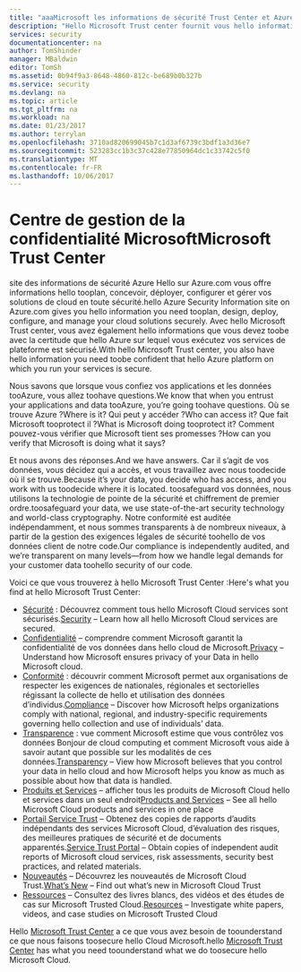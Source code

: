 ```yaml
---
title: "aaaMicrosoft les informations de sécurité Trust Center et Azure | Documents Microsoft"
description: "Hello Microsoft Trust center fournit vous hello informations que vous devez toobe avec la certitude que hello Azure sur lequel vous exécutez vos services de plateforme est sécurisé."
services: security
documentationcenter: na
author: TomShinder
manager: MBaldwin
editor: TomSh
ms.assetid: 0b94f9a3-8648-4860-812c-be689b0b327b
ms.service: security
ms.devlang: na
ms.topic: article
ms.tgt_pltfrm: na
ms.workload: na
ms.date: 01/23/2017
ms.author: terrylan
ms.openlocfilehash: 3710ad820699045b7c1d3af6739c3bdf1a3d36e7
ms.sourcegitcommit: 523283cc1b3c37c428e77850964dc1c33742c5f0
ms.translationtype: MT
ms.contentlocale: fr-FR
ms.lasthandoff: 10/06/2017
---
```

# <a name="microsoft-trust-center"></a><span data-ttu-id="13e5e-103">Centre de gestion de la confidentialité Microsoft</span><span class="sxs-lookup"><span data-stu-id="13e5e-103">Microsoft Trust Center</span></span>
<span data-ttu-id="13e5e-104">site des informations de sécurité Azure Hello sur Azure.com vous offre informations hello tooplan, concevoir, déployer, configurer et gérer vos solutions de cloud en toute sécurité.</span><span class="sxs-lookup"><span data-stu-id="13e5e-104">hello Azure Security Information site on Azure.com gives you hello information you need tooplan, design, deploy, configure, and manage your cloud solutions securely.</span></span> <span data-ttu-id="13e5e-105">Avec hello Microsoft Trust center, vous avez également hello informations que vous devez toobe avec la certitude que hello Azure sur lequel vous exécutez vos services de plateforme est sécurisé.</span><span class="sxs-lookup"><span data-stu-id="13e5e-105">With hello Microsoft Trust center, you also have hello information you need toobe confident that hello Azure platform on which you run your services is secure.</span></span>

<span data-ttu-id="13e5e-106">Nous savons que lorsque vous confiez vos applications et les données tooAzure, vous allez toohave questions.</span><span class="sxs-lookup"><span data-stu-id="13e5e-106">We know that when you entrust your applications and data tooAzure, you’re going toohave questions.</span></span> <span data-ttu-id="13e5e-107">Où se trouve Azure ?</span><span class="sxs-lookup"><span data-stu-id="13e5e-107">Where is it?</span></span> <span data-ttu-id="13e5e-108">Qui peut y accéder ?</span><span class="sxs-lookup"><span data-stu-id="13e5e-108">Who can access it?</span></span> <span data-ttu-id="13e5e-109">Que fait Microsoft tooprotect il ?</span><span class="sxs-lookup"><span data-stu-id="13e5e-109">What is Microsoft doing tooprotect it?</span></span> <span data-ttu-id="13e5e-110">Comment pouvez-vous vérifier que Microsoft tient ses promesses ?</span><span class="sxs-lookup"><span data-stu-id="13e5e-110">How can you verify that Microsoft is doing what it says?</span></span>

<span data-ttu-id="13e5e-111">Et nous avons des réponses.</span><span class="sxs-lookup"><span data-stu-id="13e5e-111">And we have answers.</span></span> <span data-ttu-id="13e5e-112">Car il s’agit de vos données, vous décidez qui a accès, et vous travaillez avec nous toodecide où il se trouve.</span><span class="sxs-lookup"><span data-stu-id="13e5e-112">Because it’s your data, you decide who has access, and you work with us toodecide where it is located.</span></span> <span data-ttu-id="13e5e-113">toosafeguard vos données, nous utilisons la technologie de pointe de la sécurité et chiffrement de premier ordre.</span><span class="sxs-lookup"><span data-stu-id="13e5e-113">toosafeguard your data, we use state-of-the-art security technology and world-class cryptography.</span></span> <span data-ttu-id="13e5e-114">Notre conformité est auditée indépendamment, et nous sommes transparents à de nombreux niveaux, à partir de la gestion des exigences légales de sécurité toohello de vos données client de notre code.</span><span class="sxs-lookup"><span data-stu-id="13e5e-114">Our compliance is independently audited, and we’re transparent on many levels—from how we handle legal demands for your customer data toohello security of our code.</span></span>

<span data-ttu-id="13e5e-115">Voici ce que vous trouverez à hello Microsoft Trust Center :</span><span class="sxs-lookup"><span data-stu-id="13e5e-115">Here's what you find at hello Microsoft Trust Center:</span></span>

* <span data-ttu-id="13e5e-116">[Sécurité](https://aka.ms/tcsecurity) : Découvrez comment tous hello Microsoft Cloud services sont sécurisés.</span><span class="sxs-lookup"><span data-stu-id="13e5e-116">[Security](https://aka.ms/tcsecurity) – Learn how all hello Microsoft Cloud services are secured.</span></span>
* <span data-ttu-id="13e5e-117">[Confidentialité](https://aka.ms/tcprivacy) – comprendre comment Microsoft garantit la confidentialité de vos données dans hello cloud de Microsoft.</span><span class="sxs-lookup"><span data-stu-id="13e5e-117">[Privacy](https://aka.ms/tcprivacy) – Understand how Microsoft ensures privacy of your Data in hello Microsoft cloud.</span></span>
* <span data-ttu-id="13e5e-118">[Conformité](https://aka.ms/tccompliance) : découvrir comment Microsoft permet aux organisations de respecter les exigences de nationales, régionales et sectorielles régissant la collecte de hello et utilisation des données d’individus.</span><span class="sxs-lookup"><span data-stu-id="13e5e-118">[Compliance](https://aka.ms/tccompliance) – Discover how Microsoft helps organizations comply with national, regional, and industry-specific requirements governing hello collection and use of individuals’ data.</span></span>
* <span data-ttu-id="13e5e-119">[Transparence](https://aka.ms/tctransparency) : vue comment Microsoft estime que vous contrôlez vos données Bonjour de cloud computing et comment Microsoft vous aide à savoir autant que possible sur les modalités de ces données.</span><span class="sxs-lookup"><span data-stu-id="13e5e-119">[Transparency](https://aka.ms/tctransparency) – View how Microsoft believes that you control your data in hello cloud and how Microsoft helps you know as much as possible about how that data is handled.</span></span>
* <span data-ttu-id="13e5e-120">[Produits et Services](https://aka.ms/tcproductsservices) – afficher tous les produits de Microsoft Cloud hello et services dans un seul endroit</span><span class="sxs-lookup"><span data-stu-id="13e5e-120">[Products and Services](https://aka.ms/tcproductsservices) – See all hello Microsoft Cloud products and services in one place</span></span>
* <span data-ttu-id="13e5e-121">[Portail Service Trust](https://aka.ms/tcservicetrportal) – Obtenez des copies de rapports d’audits indépendants des services Microsoft Cloud, d’évaluation des risques, des meilleures pratiques de sécurité et de documents apparentés.</span><span class="sxs-lookup"><span data-stu-id="13e5e-121">[Service Trust Portal](https://aka.ms/tcservicetrportal) – Obtain copies of independent audit reports of Microsoft cloud services, risk assessments, security best practices, and related materials.</span></span>
* <span data-ttu-id="13e5e-122">[Nouveautés](https://aka.ms/tcwhatsnew) – Découvrez les nouveautés de Microsoft Cloud Trust.</span><span class="sxs-lookup"><span data-stu-id="13e5e-122">[What’s New](https://aka.ms/tcwhatsnew) – Find out what’s new in Microsoft Cloud Trust</span></span>
* <span data-ttu-id="13e5e-123">[Ressources](https://aka.ms/tcresources) – Consultez des livres blancs, des vidéos et des études de cas sur Microsoft Trusted Cloud.</span><span class="sxs-lookup"><span data-stu-id="13e5e-123">[Resources](https://aka.ms/tcresources) – Investigate white papers, videos, and case studies on Microsoft Trusted Cloud</span></span>

<span data-ttu-id="13e5e-124">Hello [Microsoft Trust Center](https://www.microsoft.com/trustcenter) a ce que vous avez besoin de toounderstand ce que nous faisons toosecure hello Cloud Microsoft.</span><span class="sxs-lookup"><span data-stu-id="13e5e-124">hello [Microsoft Trust Center](https://www.microsoft.com/trustcenter) has what you need toounderstand what we do toosecure hello Microsoft Cloud.</span></span>
